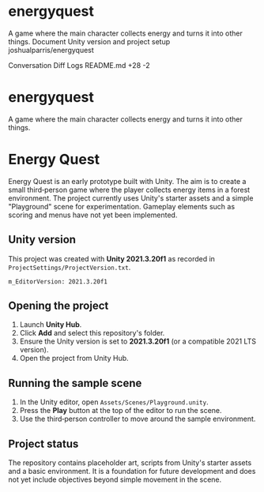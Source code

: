 # energyquest
A game where the main character collects energy and turns it into other things.
Document Unity version and project setup
joshualparris/energyquest



Conversation
Diff
Logs
README.md
+28
-2

# energyquest
A game where the main character collects energy and turns it into other things.
# Energy Quest

Energy Quest is an early prototype built with Unity. The aim is to create a small third‑person game where the player collects energy items in a forest environment. The project currently uses Unity's starter assets and a simple "Playground" scene for experimentation. Gameplay elements such as scoring and menus have not yet been implemented.

## Unity version

This project was created with **Unity 2021.3.20f1** as recorded in `ProjectSettings/ProjectVersion.txt`.

```
m_EditorVersion: 2021.3.20f1
```

## Opening the project

1. Launch **Unity Hub**.
2. Click **Add** and select this repository's folder.
3. Ensure the Unity version is set to **2021.3.20f1** (or a compatible 2021 LTS version).
4. Open the project from Unity Hub.

## Running the sample scene

1. In the Unity editor, open `Assets/Scenes/Playground.unity`.
2. Press the **Play** button at the top of the editor to run the scene.
3. Use the third‑person controller to move around the sample environment.

## Project status

The repository contains placeholder art, scripts from Unity's starter assets and a basic environment. It is a foundation for future development and does not yet include objectives beyond simple movement in the scene.
